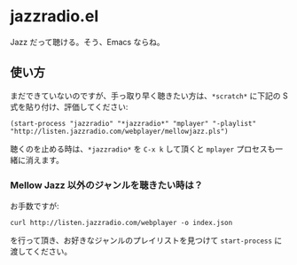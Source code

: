 jazzradio.el
============

Jazz だって聴ける。そう、Emacs ならね。

## 使い方

まだできていないのですが、手っ取り早く聴きたい方は、`*scratch*` に下記の S 式を貼り付け、評価してください:

``` emacs-lisp
(start-process "jazzradio" "*jazzradio*" "mplayer" "-playlist" "http://listen.jazzradio.com/webplayer/mellowjazz.pls")
```

聴くのを止める時は、`*jazzradio*` を `C-x k` して頂くと `mplayer` プロセスも一緒に消えます。

### Mellow Jazz 以外のジャンルを聴きたい時は？

お手数ですが:

    curl http://listen.jazzradio.com/webplayer -o index.json

を行って頂き、お好きなジャンルのプレイリストを見つけて `start-process` に渡してください。
